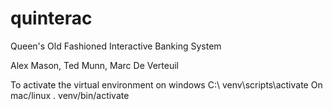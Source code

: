 # quinterac
Queen's Old Fashioned Interactive Banking System

Alex Mason, Ted Munn, Marc De Verteuil

To activate the virtual environment on windows
C:\ venv\scripts\activate
On mac/linux
. venv/bin/activate